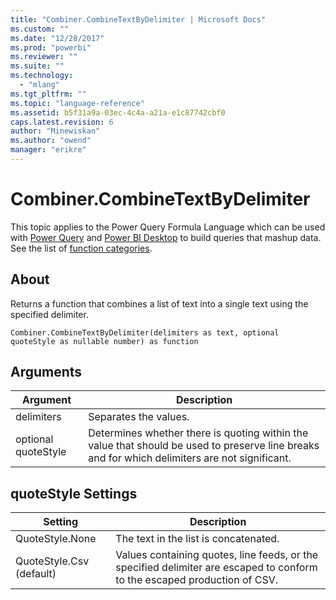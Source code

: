 ```yaml
---
title: "Combiner.CombineTextByDelimiter | Microsoft Docs"
ms.custom: ""
ms.date: "12/28/2017"
ms.prod: "powerbi"
ms.reviewer: ""
ms.suite: ""
ms.technology: 
  - "mlang"
ms.tgt_pltfrm: ""
ms.topic: "language-reference"
ms.assetid: b5f31a9a-03ec-4c4a-a21a-e1c87742cbf0
caps.latest.revision: 6
author: "Minewiskan"
ms.author: "owend"
manager: "erikre"
---
```

# Combiner.CombineTextByDelimiter
This topic applies to the Power Query Formula Language which can be used with [Power Query](https://support.office.com/article/Introduction-to-Microsoft-Power-Query-for-Excel-6E92E2F4-2079-4E1F-BAD5-89F6269CD605) and [Power BI Desktop](http://go.microsoft.com/fwlink/p/?LinkId=618607) to build queries that mashup data. See the list of [function categories](https://msdn.microsoft.com/en-us/library/mt211003.aspx).  
  
## About  
Returns a function that combines a list of text into a single text using the specified delimiter.  
  
```  
Combiner.CombineTextByDelimiter(delimiters as text, optional quoteStyle as nullable number) as function  
```  
  
## Arguments  
  
|Argument|Description|  
|------------|---------------|  
|delimiters|Separates the values.|  
|optional quoteStyle|Determines whether there is quoting within the value that should be used to preserve line breaks and for which delimiters are not significant.|  
  
## <a name="__toc360789935"></a>quoteStyle Settings  
  
|Setting|Description|  
|-----------|---------------|  
|QuoteStyle.None|The text in the list is concatenated.|  
|QuoteStyle.Csv (default)|Values containing quotes, line feeds, or the specified delimiter are escaped to conform to the escaped production of CSV.|  
  
